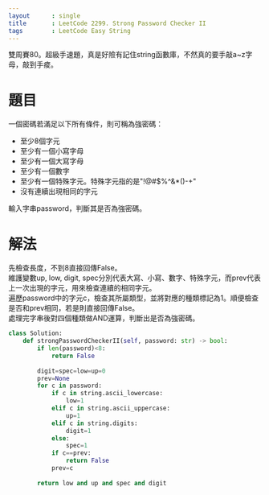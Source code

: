 ```yaml
--- 
layout      : single
title       : LeetCode 2299. Strong Password Checker II
tags        : LeetCode Easy String
---
```

雙周賽80。超級手速題，真是好險有記住string函數庫，不然真的要手敲a\~z字母，敲到手痠。  

# 題目
一個密碼若滿足以下所有條件，則可稱為強密碼：  
- 至少8個字元  
- 至少有一個小寫字母  
- 至少有一個大寫字母  
- 至少有一個數字  
- 至少有一個特殊字元。特殊字元指的是"!@#$%^&*()-+"  
- 沒有連續出現相同的字元  

輸入字串password，判斷其是否為強密碼。  

# 解法
先檢查長度，不到8直接回傳False。  
維護變數up, low, digit, spec分別代表大寫、小寫、數字、特殊字元，而prev代表上一次出現的字元，用來檢查連續的相同字元。  
遍歷password中的字元c，檢查其所屬類型，並將對應的種類標記為1。順便檢查是否和prev相同，若是則直接回傳False。  
處理完字串後對四個種類做AND運算，判斷出是否為強密碼。  

```python
class Solution:
    def strongPasswordCheckerII(self, password: str) -> bool:
        if len(password)<8:
            return False
        
        digit=spec=low=up=0
        prev=None
        for c in password:
            if c in string.ascii_lowercase:
                low=1
            elif c in string.ascii_uppercase:
                up=1
            elif c in string.digits:
                digit=1
            else:
                spec=1
            if c==prev:
                return False
            prev=c
        
        return low and up and spec and digit
```
